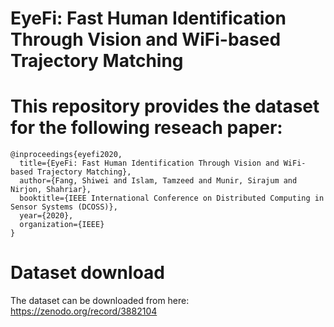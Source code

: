 # EyeFi: Fast Human Identification Through Vision and WiFi-based Trajectory Matching

# This repository provides the dataset for the following reseach paper:

```
@inproceedings{eyefi2020,
  title={EyeFi: Fast Human Identification Through Vision and WiFi-based Trajectory Matching},
  author={Fang, Shiwei and Islam, Tamzeed and Munir, Sirajum and Nirjon, Shahriar},
  booktitle={IEEE International Conference on Distributed Computing in Sensor Systems (DCOSS)},
  year={2020},
  organization={IEEE}
}
```

# Dataset download
The dataset can be downloaded from here: https://zenodo.org/record/3882104
